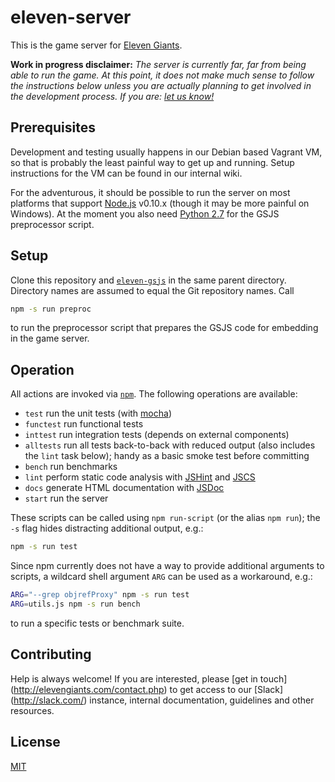 # eleven-server #
This is the game server for [Eleven Giants](http://elevengiants.com/).

**Work in progress disclaimer:**
*The server is currently far, far from being able to run the game. At this
point, it does not make much sense to follow the instructions below unless you
are actually planning to get involved in the development process. If you are:
[let us know!](http://elevengiants.com/contact.php)*


## Prerequisites ##
Development and testing usually happens in our Debian based Vagrant VM, so that
is probably the least painful way to get up and running. Setup instructions for
the VM can be found in our internal wiki.

For the adventurous, it should be possible to run the server on most platforms
that support [Node.js](http://nodejs.org/) v0.10.x (though it may be more
painful on Windows). At the moment you also need
[Python 2.7](https://www.python.org/download/releases/2.7/) for the GSJS
preprocessor script.


## Setup ##
Clone this repository and [`eleven-gsjs`](https://github.com/ElevenGiants/eleven-gsjs)
in the same parent directory. Directory names are assumed to equal the Git
repository names. Call
```bash
npm -s run preproc
```
to run the preprocessor script that prepares the GSJS code for embedding in the
game server.


## Operation ##
All actions are invoked via [`npm`](https://www.npmjs.org/doc/cli/npm.html).
The following operations are available:

* `test` run the unit tests (with [mocha](https://visionmedia.github.io/mocha/))
* `functest` run functional tests
* `inttest` run integration tests (depends on external components)
* `alltests` run all tests back-to-back with reduced output (also includes the
  `lint` task below); handy as a basic smoke test before committing
* `bench` run benchmarks
* `lint` perform static code analysis with [JSHint](http://www.jshint.com/) and
  [JSCS](https://github.com/jscs-dev/node-jscs/)
* `docs` generate HTML documentation with [JSDoc](http://usejsdoc.org/)
* `start` run the server

These scripts can be called using `npm run-script` (or the alias `npm run`); the
`-s` flag hides distracting additional output, e.g.:
```bash
npm -s run test
```

Since npm currently does not have a way to provide additional arguments to
scripts, a wildcard shell argument `ARG` can be used as a workaround, e.g.:
```bash
ARG="--grep objrefProxy" npm -s run test
ARG=utils.js npm -s run bench
```
to run a specific tests or benchmark suite.


## Contributing ##
Help is always welcome! If you are interested, please [get in touch]
(http://elevengiants.com/contact.php) to get access to our [Slack]
(http://slack.com/) instance, internal documentation, guidelines and other
resources.


## License ##
[MIT](https://github.com/ElevenGiants/eleven-server/blob/master/LICENSE)
